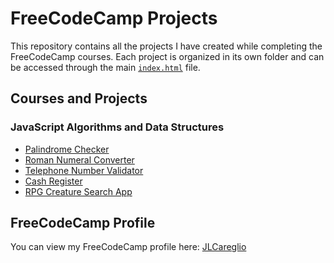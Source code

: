 # FreeCodeCamp Projects

This repository contains all the projects I have created while completing the FreeCodeCamp courses. Each project is organized in its own folder and can be accessed through the main [`index.html`](https://jlcareglio.github.io/freecodecamp/index.html) file.

## Courses and Projects

### JavaScript Algorithms and Data Structures

- [Palindrome Checker](https://jlcareglio.github.io/freecodecamp/Palindrome-Checker/index.html)
- [Roman Numeral Converter](https://jlcareglio.github.io/freecodecamp/Roman-Numeral-Converter/index.html)
- [Telephone Number Validator](https://jlcareglio.github.io/freecodecamp/Telephone-Number-Validator/index.html)
- [Cash Register](https://jlcareglio.github.io/freecodecamp/Cash-Register/index.html)
- [RPG Creature Search App](https://jlcareglio.github.io/freecodecamp/RPG-Creature-Search-App/index.html)

## FreeCodeCamp Profile

You can view my FreeCodeCamp profile here: [JLCareglio](https://www.freecodecamp.org/JLCareglio)
